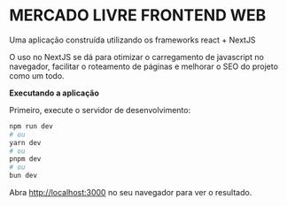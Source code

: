 # MERCADO LIVRE FRONTEND WEB

Uma aplicação construída utilizando os frameworks react + NextJS

O uso no NextJS se dá para otimizar o carregamento de javascript no navegador, facilitar o roteamento de páginas e melhorar o SEO do projeto como um todo.

**Executando a aplicação**

Primeiro, execute o servidor de desenvolvimento:

```bash
npm run dev
# ou
yarn dev
# ou
pnpm dev
# ou
bun dev
```

Abra [http://localhost:3000](http://localhost:3000) no seu navegador para ver o resultado.
